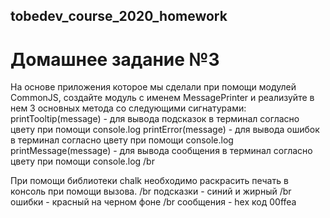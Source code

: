 ## tobedev_course_2020_homework

# Домашнее задание №3

На основе приложения которое мы сделали при помощи модулей CommonJS, создайте модуль с именем MessagePrinter и реализуйте в нем 3 основных метода со следующими сигнатурами:
printTooltip(message) - для вывода подсказок в терминал согласно цвету при помощи console.log
printError(message) - для вывода ошибок в терминал согласно цвету при помощи console.log
printMessage(message) - для вывода сообщения в терминал согласно цвету при помощи console.log /br

При помощи библиотеки chalk необходимо раскрасить печать в консоль при помощи вызова. /br
подсказки - синий и жирный /br
ошибки - красный на черном фоне /br
сообщения - hex код 00ffea